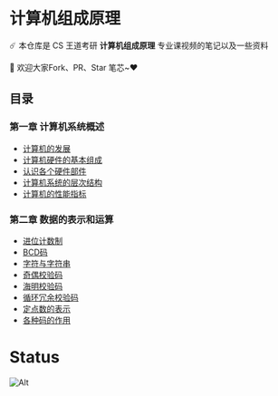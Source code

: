 # 计算机组成原理

☄️ 本仓库是 CS 王道考研 **计算机组成原理** 专业课视频的笔记以及一些资料

👏 欢迎大家Fork、PR、Star 笔芯~♥️

## 目录

### 第一章 计算机系统概述

- [计算机的发展](https://github.com/Ricolxwz/Computer-Organization-408/blob/e0415b8df72f4b27e81976f35524293f54a55a7d/Computer-Organization%20WD/Computer%20system%20overview/Computer%20development%20history.md)
- [计算机硬件的基本组成](https://github.com/Ricolxwz/Computer-Organization-408/blob/fd41d2b8f95adb9590b73933cf07c5687f811397/Computer-Organization%20WD/Computer%20system%20overview/The%20basic%20composition%20of%20computer%20hardware.md)
- [认识各个硬件部件](https://github.com/Ricolxwz/Computer-Organization-408/blob/8214e1fbf22484b591020f075ea046d80537c2ad/Computer-Organization%20WD/Computer%20system%20overview/Hardware%20components.md)
- [计算机系统的层次结构](https://github.com/Ricolxwz/Computer-Organization-408/blob/2cac4836b1f8926a046ba4cb69de3862b5dc4cd0/Computer-Organization%20WD/Computer%20system%20overview/Computer%20hierarchy.md)
- [计算机的性能指标](https://github.com/Ricolxwz/Computer-Organization-408/blob/4f24b237aaec844e50638251b14af6e776ba0121/Computer-Organization%20WD/Computer%20system%20overview/Computer%20performance%20index.md)

### 第二章 数据的表示和运算

- [进位计数制](https://github.com/Ricolxwz/Computer-Organization-408/blob/08abeb6d56de1c0b5ea0ae5205f9990b1740cd7c/Computer-Organization%20WD/Data%20representation%20and%20operation/Carry%20counting%20system.md)
- [BCD码](https://github.com/Ricolxwz/Computer-Organization-408/blob/b8efcbdeaab24a5903f22b4b31a47c5ca7caa3ab/Computer-Organization%20WD/Data%20representation%20and%20operation/BCD%20code.md)
- [字符与字符串](https://github.com/Ricolxwz/Computer-Organization-408/blob/f5e87c4da315002cba641dcd48ecead7cc1e24b5/Computer-Organization%20WD/Data%20representation%20and%20operation/Characters%20and%20strings.md)
- [奇偶校验码](https://github.com/Ricolxwz/Computer-Organization-408/blob/2dcf3dcb29fce23557d87112514857e2104038b8/Computer-Organization%20WD/Data%20representation%20and%20operation/Parity%20check%20code.md)
- [海明校验码](https://github.com/Ricolxwz/Computer-Organization-408/blob/cda3fcdd7454b70435f80dfeac1b8f5280ffabda/Computer-Organization%20WD/Data%20representation%20and%20operation/Hamming%20check%20code.md)
- [循环冗余校验码](https://github.com/Ricolxwz/Computer-Organization-408/blob/main/Computer-Organization%20WD/Data%20representation%20and%20operation/CRC%20code.md)
- [定点数的表示](https://github.com/Ricolxwz/Computer-Organization-408/blob/89abddfec0a46a45810874d812b40ca75691acce/Computer-Organization%20WD/Data%20representation%20and%20operation/Fixed-point%20representation.md)
- [各种码的作用](https://github.com/Ricolxwz/Computer-Organization-408/blob/main/Computer-Organization%20WD/Data%20representation%20and%20operation/The%20role%20of%20various%20codes.md)

# Status

![Alt](https://repobeats.axiom.co/api/embed/b10d760972c13e0aeffcecb1a99055ec637f3ddd.svg "Repobeats analytics image")
